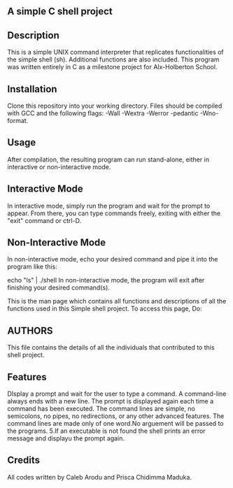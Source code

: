 ## A simple C shell project
## Description
This is a simple UNIX command interpreter that replicates functionalities of the simple shell (sh). Additional functions are also included. This program was written entirely in C as a milestone project for Alx-Holberton School.

## Installation
Clone this repository into your working directory. Files should be compiled with GCC and the following flags: -Wall -Wextra -Werror -pedantic -Wno-format.

## Usage
After compilation, the resulting program can run stand-alone, either in interactive or non-interactive mode.

## Interactive Mode
In interactive mode, simply run the program and wait for the prompt to appear. From there, you can type commands freely, exiting with either the "exit" command or ctrl-D.

## Non-Interactive Mode
In non-interactive mode, echo your desired command and pipe it into the program like this:

echo "ls" | ./shell In non-interactive mode, the program will exit after finishing your desired command(s).

This is the man page which contains all functions and descriptions of all the functions used in this Simple shell project. To access this page, Do:

## AUTHORS
This file contains the details of all the individuals that contributed to this shell project.

## Features
DIsplay a prompt and wait for the user to type a command. A command-line always ends with a new line.
The prompt is displayed again each time a command has been executed.
The command lines are simple, no semicolons, no pipes, no redirections, or any other advanced features.
The command lines are made only of one word.No arguement will be passed to the programs. 5.If an executable is not found the shell prints an error message and displayu the prompt again.
## Credits
All codes written by Caleb Arodu and Prisca Chidimma Maduka.